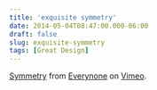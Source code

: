 ```yaml
---
title: 'exquisite symmetry'
date: 2014-05-04T08:47:00.000-06:00
draft: false
slug: exquisite-symmetry
tags: [Great Design]
---
```


  
[Symmetry](http://vimeo.com/22564317) from [Everynone](http://vimeo.com/everynone) on [Vimeo](http://vimeo.com/).